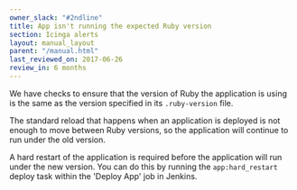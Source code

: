 ```yaml
---
owner_slack: "#2ndline"
title: App isn't running the expected Ruby version
section: Icinga alerts
layout: manual_layout
parent: "/manual.html"
last_reviewed_on: 2017-06-26
review_in: 6 months
---
```


We have checks to ensure that the version of Ruby the application is using is
the same as the version specified in its `.ruby-version` file.

The standard reload that happens when an application is deployed is not enough
to move between Ruby versions, so the application will continue to run under the
old version.

A hard restart of the application is required before the application will run
under the new version. You can do this by running the `app:hard_restart` deploy
task within the 'Deploy App' job in Jenkins.
